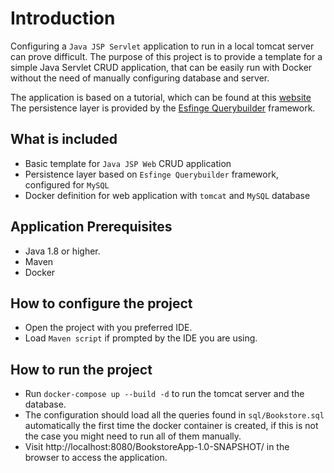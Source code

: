 # Introduction

Configuring a `Java JSP Servlet` application to run in a local tomcat server can prove difficult.
The purpose of this project is to provide a template for a simple Java Servlet CRUD application, that can be easily run with Docker without the need of manually configuring database and server.

The application is based on a tutorial, which can be found at this [website](https://www.codejava.net/coding/jsp-servlet-jdbc-mysql-create-read-update-delete-crud-example)
The persistence layer is provided by the [Esfinge Querybuilder](http://esfinge.sourceforge.net/Query%20Builder.html) framework.

## What is included
* Basic template for `Java JSP Web` CRUD application
* Persistence layer based on `Esfinge Querybuilder` framework, configured for `MySQL`
* Docker definition for web application with `tomcat` and `MySQL` database

## Application Prerequisites

* Java 1.8 or higher.
* Maven
* Docker

## How to configure the project

* Open the project with you preferred IDE.
* Load `Maven script` if prompted by the IDE you are using.

## How to run the project
* Run `docker-compose up --build -d` to run the tomcat server and the database.
* The configuration should load all the queries found in `sql/Bookstore.sql` automatically the first time the docker container is created, if this is not the case you might need to run all of them manually.
* Visit http://localhost:8080/BookstoreApp-1.0-SNAPSHOT/ in the browser to access the application.